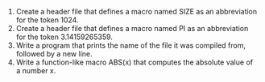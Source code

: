 1. Create a header file that defines a macro named SIZE as an abbreviation for the token 1024.
2. Create a header file that defines a macro named PI as an abbreviation for the token 3.14159265359.
3. Write a program that prints the name of the file it was compiled from, followed by a new line.
3. Write a function-like macro ABS(x) that computes the absolute value of a number x.
